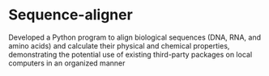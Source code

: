 # Sequence-aligner
Developed a Python program to align biological sequences (DNA, RNA, and amino acids) and calculate their physical and chemical properties, demonstrating the potential use of existing third-party packages on local computers in an organized manner 
